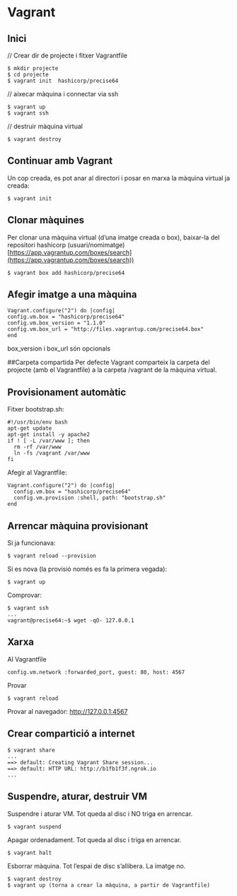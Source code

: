 # Vagrant
## Inici
 
// Crear dir de projecte i fitxer Vagrantfile
~~~
$ mkdir projecte 
$ cd projecte 
$ vagrant init  hashicorp/precise64
~~~
 
// aixecar màquina i connectar via ssh
~~~
$ vagrant up
$ vagrant ssh
~~~

// destruir màquina virtual
~~~
$ vagrant destroy 
~~~

## Continuar amb Vagrant
Un cop creada, es pot anar al directori i posar en marxa la màquina virtual ja creada:
~~~
$ vagrant init
~~~

## Clonar màquines
Per clonar una màquina virtual (d’una imatge creada o box), baixar-la del repositori hashicorp (usuari/nomimatge) [https://app.vagrantup.com/boxes/search](https://app.vagrantup.com/boxes/search))
~~~
$ vagrant box add hashicorp/precise64
~~~
## Afegir imatge a una màquina
~~~
Vagrant.configure("2") do |config|  
config.vm.box = "hashicorp/precise64"  
config.vm.box_version = "1.1.0"
config.vm.box_url = "http://files.vagrantup.com/precise64.box"
end  
~~~
  

box_version i box_url són opcionals

##Carpeta compartida
Per defecte Vagrant comparteix la carpeta del projecte (amb el Vagrantfile) a la carpeta /vagrant de la màquina virtual. 

## Provisionament automàtic
Fitxer bootstrap.sh:
~~~
#!/usr/bin/env bash
apt-get update
apt-get install -y apache2
if ! [ -L /var/www ]; then
  rm -rf /var/www
  ln -fs /vagrant /var/www
fi
~~~
Afegir al Vagrantfile:
~~~
Vagrant.configure("2") do |config|
  config.vm.box = "hashicorp/precise64"
  config.vm.provision :shell, path: "bootstrap.sh"
end
~~~
## Arrencar màquina provisionant

Si ja funcionava:
~~~
$ vagrant reload --provision
~~~
Si es nova (la provisió només es fa la primera vegada):
~~~
$ vagrant up
~~~
Comprovar:
~~~
$ vagrant ssh
...
vagrant@precise64:~$ wget -qO- 127.0.0.1
~~~
## Xarxa
Al Vagrantfile
~~~
config.vm.network :forwarded_port, guest: 80, host: 4567
~~~
Provar
~~~
$ vagrant reload 
~~~

Provar al navegador: http://127.0.0.1:4567

## Crear compartició a internet
~~~
$ vagrant share
...
==> default: Creating Vagrant Share session...
==> default: HTTP URL: http://b1fb1f3f.ngrok.io
...
~~~

## Suspendre, aturar, destruir VM
Suspendre i aturar VM. Tot queda al disc i NO triga en arrencar. 
~~~
$ vagrant suspend
~~~
Apagar ordenadament. Tot queda al disc i triga en arrencar.
~~~
$ vagrant halt
~~~
Esborrar màquina. Tot l’espai de disc s’allibera. La imatge no.
~~~
$ vagrant destroy
$ vagrant up (torna a crear la màquina, a partir de Vagrantfile)
~~~

##
